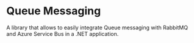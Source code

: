 # Queue Messaging
A library that allows to easily integrate Queue messaging with RabbitMQ and Azure Service Bus in a .NET application.
